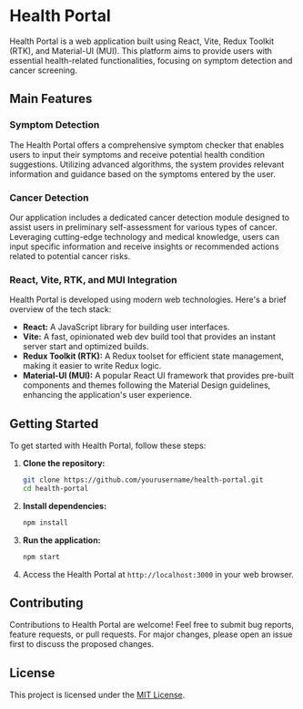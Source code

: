 # Health Portal

Health Portal is a web application built using React, Vite, Redux Toolkit (RTK), and Material-UI (MUI). This platform aims to provide users with essential health-related functionalities, focusing on symptom detection and cancer screening.

## Main Features

### Symptom Detection
The Health Portal offers a comprehensive symptom checker that enables users to input their symptoms and receive potential health condition suggestions. Utilizing advanced algorithms, the system provides relevant information and guidance based on the symptoms entered by the user.

### Cancer Detection
Our application includes a dedicated cancer detection module designed to assist users in preliminary self-assessment for various types of cancer. Leveraging cutting-edge technology and medical knowledge, users can input specific information and receive insights or recommended actions related to potential cancer risks.

### React, Vite, RTK, and MUI Integration
Health Portal is developed using modern web technologies. Here's a brief overview of the tech stack:
- **React:** A JavaScript library for building user interfaces.
- **Vite:** A fast, opinionated web dev build tool that provides an instant server start and optimized builds.
- **Redux Toolkit (RTK):** A Redux toolset for efficient state management, making it easier to write Redux logic.
- **Material-UI (MUI):** A popular React UI framework that provides pre-built components and themes following the Material Design guidelines, enhancing the application's user experience.

## Getting Started
To get started with Health Portal, follow these steps:

1. **Clone the repository:**
    ```bash
    git clone https://github.com/yourusername/health-portal.git
    cd health-portal
    ```

2. **Install dependencies:**
    ```bash
    npm install
    ```

3. **Run the application:**
    ```bash
    npm start
    ```

4. Access the Health Portal at `http://localhost:3000` in your web browser.

## Contributing
Contributions to Health Portal are welcome! Feel free to submit bug reports, feature requests, or pull requests. For major changes, please open an issue first to discuss the proposed changes.

## License
This project is licensed under the [MIT License](LICENSE).
